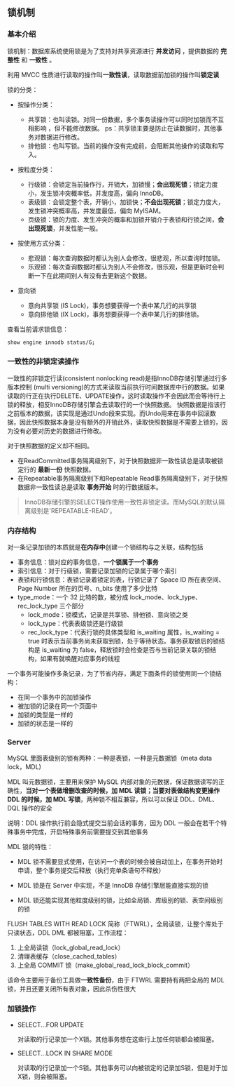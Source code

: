 ## 锁机制

### 基本介绍

锁机制：数据库系统使用锁是为了支持对共享资源进行 **并发访问** ，提供数据的 **完整性** 和 **一致性** 。

利用 MVCC 性质进行读取的操作叫**一致性读**，读取数据前加锁的操作叫**锁定读**

锁的分类：

- 按操作分类：
  - 共享锁：也叫读锁。对同一份数据，多个事务读操作可以同时加锁而不互相影响 ，但不能修改数据。 ps：共享锁主要是防止在读数据时，其他事务对数据进行修改。
  - 排他锁：也叫写锁。当前的操作没有完成前，会阻断其他操作的读取和写入。
- 按粒度分类：
  - 行级锁：会锁定当前操作行，开销大，加锁慢；**会出现死锁**；锁定力度小，发生锁冲突概率低，并发度高，偏向 InnoDB。
  - 表级锁：会锁定整个表，开销小，加锁快；**不会出现死锁**；锁定力度大，发生锁冲突概率高，并发度最低，偏向 MyISAM。
  - 页级锁：锁的力度、发生冲突的概率和加锁开销介于表锁和行锁之间，**会出现死锁**，并发性能一般。
- 按使用方式分类：
  - 悲观锁：每次查询数据时都认为别人会修改，很悲观，所以查询时加锁。
  - 乐观锁：每次查询数据时都认为别人不会修改，很乐观，但是更新时会判断一下在此期间别人有没有去更新这个数据。

- 意向锁
    - 意向共享锁 (IS Lock)，事务想要获得一个表中某几行的共享锁
    - 意向排他锁 (IX Lock)，事务想要获得一个表中某几行的排他锁。

查看当前请求锁信息：
```sh
show engine innodb status/G;
```

### 一致性的非锁定读操作

一致性的非锁定行读(consistent nonlocking read)是指InnoDB存储引擎通过行多版本控制 (multi versioning)的方式来读取当前执行时间数据库中行的数据。如果读取的行正在执行DELETE、UPDATE操作，这时读取操作不会因此而会等待行上锁的释放，相反InnoDB存储引擎会去读取行的一个快照数据。
快照数据是指该行之前版本的数据，该实现是通过Undo段来实现。而Undo用来在事务中回滚数据，因此快照数据本身是没有额外的开销此外，读取快照数据是不需要上锁的，因为没有必要对历史的数据进行修改。

对于快照数据的定义却不相同。
- 在ReadCommitted事务隔离级别下，对于快照数据非一致性读总是读取被锁定行的 **最新一份** 快照数据。
- 在Repeatable事务隔离级别下和Repeatable Read事务隔离级别下，对于快照数据非一致性读总是读取 **事务开始** 时的行数据版本。

> InnoDB存储引擎的SELECT操作使用一致性非锁定读。而MySQL的默认隔离级别是'REPEATABLE-READ'。

### 内存结构

对一条记录加锁的本质就是**在内存中**创建一个锁结构与之关联，结构包括

* 事务信息：锁对应的事务信息，**一个锁属于一个事务**
* 索引信息：对于行级锁，需要记录加锁的记录属于哪个索引
* 表锁和行锁信息：表锁记录着锁定的表，行锁记录了 Space ID 所在表空间、Page Number 所在的页号、n_bits 使用了多少比特
* type_mode：一个 32 比特的数，被分成 lock_mode、lock_type、rec_lock_type 三个部分
  * lock_mode：锁模式，记录是共享锁、排他锁、意向锁之类
  * lock_type：代表表级锁还是行级锁
  * rec_lock_type：代表行锁的具体类型和 is_waiting 属性，is_waiting = true 时表示当前事务尚未获取到锁，处于等待状态。事务获取锁后的锁结构是 is_waiting 为 false，释放锁时会检查是否与当前记录关联的锁结构，如果有就唤醒对应事务的线程

一个事务可能操作多条记录，为了节省内存，满足下面条件的锁使用同一个锁结构：

* 在同一个事务中的加锁操作
* 被加锁的记录在同一个页面中
* 加锁的类型是一样的
* 加锁的状态是一样的

### Server

MySQL 里面表级别的锁有两种：一种是表锁，一种是元数据锁（meta data lock，MDL)

MDL 叫元数据锁，主要用来保护 MySQL 内部对象的元数据，保证数据读写的正确性，**当对一个表做增删改查的时候，加 MDL 读锁；当要对表做结构变更操作 DDL 的时候，加 MDL 写锁**，两种锁不相互兼容，所以可以保证 DDL、DML、DQL 操作的安全

说明：DDL 操作执行前会隐式提交当前会话的事务，因为 DDL 一般会在若干个特殊事务中完成，开启特殊事务前需要提交到其他事务

MDL 锁的特性：

* MDL 锁不需要显式使用，在访问一个表的时候会被自动加上，在事务开始时申请，整个事务提交后释放（执行完单条语句不释放）

* MDL 锁是在 Server 中实现，不是 InnoDB 存储引擎层能直接实现的锁

* MDL 锁还能实现其他粒度级别的锁，比如全局锁、库级别的锁、表空间级别的锁

FLUSH TABLES WITH READ LOCK 简称（FTWRL），全局读锁，让整个库处于只读状态，DDL DML 都被阻塞，工作流程：

1. 上全局读锁（lock_global_read_lock）
2. 清理表缓存（close_cached_tables）
3. 上全局 COMMIT 锁（make_global_read_lock_block_commit）

该命令主要用于备份工具做**一致性备份**，由于 FTWRL 需要持有两把全局的 MDL 锁，并且还要关闭所有表对象，因此杀伤性很大

### 加锁操作

- SELECT...FOR UPDATE 

    对读取的行记录加一个X锁。其他事务想在这些行上加任何锁都会被阻塞。

- SELECT...LOCK IN SHARE MODE 
    
    对读取的行记录加一个S锁。其他事务可以向被锁定的记录加S锁，但是对于加X锁，则会被阻塞。


